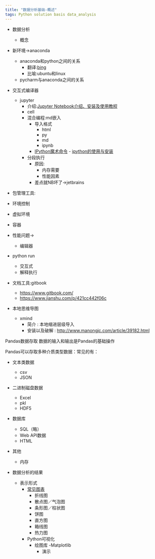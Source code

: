 ```yaml
---  
title: "数据分析基础-概述"  
tags: Python solution basis data_analysis  
---  
```

  
- 数据分析
    - 概念
- 新环境->anaconda
    - anaconda和python之间的关系
        - 翻译:[bing](https://cn.bing.com/)
        - 比喻:ubuntu和linux
    - pycharm与anaconda之间的关系
- 交互式编译器
    - jupyter
        - 介绍:[Jupyter Notebook介绍、安装及使用教程](https://www.jianshu.com/p/91365f343585)    
        - cell
        - 混合编程:md嵌入
            - 导入格式
                - html
                - py
                - md
                - ipynb
            - [IPython魔术命令](https://www.jianshu.com/p/e45deef2f317)
                    - [ipython的使用与安装](https://www.jianshu.com/p/48b7c31c5a88)
        - 分段执行
            - 原因: 
                - 内存需要
                - 性能因素
            - 差点就NB坏了->jetbrains
- 包管理工具:
- 环境控制
- 虚拟环境
- 容器

    
    

- 性能问题->
    - 编辑器
- python run
    - 交互式
    - 解释执行
- 文档工具:gitbook
    - https://www.gitbook.com/    
    - https://www.jianshu.com/p/421cc442f06c
- 本地思维导图
    - xmind
        - 简介 : 本地缩进层级导入  
        - 安装以及破解 : http://www.manongjc.com/article/39182.html
    
Pandas数据存取
数据的输入和输出是Pandas的基础操作

Pandas可以存取多种介质类型数据：常见的有：

- 文本类数据
    - csv
    - JSON
- 二进制磁盘数据
    - Excel
    - pkl
    - HDF5
- 数据库
    - SQL（略）
    - Web API数据
    - HTML
- 其他
    - 内存
    
- 数据分析的结果
    - 表示形式
        - [常见图表](file:///D:/JupyterProjects/Python_data/md/matplotlib-tuBiao.html)
            - 折线图
            - 散点图／气泡图
            - 条形图／柱状图
            - 饼图
            - 直方图
            - 箱线图
            - 热力图    
        - Python可视化
            - 绘图库
                -Matplotlib
                - 演示